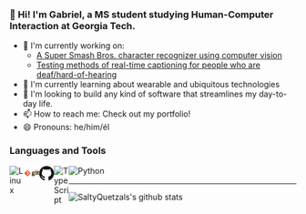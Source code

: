 ### 👋 Hi! I'm Gabriel, a MS student studying Human-Computer Interaction at Georgia Tech.

- 🔭 I'm currently working on:
  - [A Super Smash Bros. character recognizer using computer vision](https://github.com/Forward-Aerial)
  - [Testing methods of real-time captioning for people who are deaf/hard-of-hearing](https://gabrielbrita.in/projects/muc-cog.html)
- 🌱 I'm currently learning about wearable and ubiquitous technologies
- 👯 I'm looking to build any kind of software that streamlines my day-to-day life.
- 📫 How to reach me: Check out my portfolio!
- 😄 Pronouns: he/him/él

### Languages and Tools

[<img align="left" alt="Linux" width="26px" src="https://upload.wikimedia.org/wikipedia/commons/thumb/3/35/Tux.svg/150px-Tux.svg.png" />]()
[<img align="left" alt="Git" width="26px" src="https://raw.githubusercontent.com/github/explore/80688e429a7d4ef2fca1e82350fe8e3517d3494d/topics/git/git.png" />]()
[<img align="left" alt="GitHub" width="26px" src="https://raw.githubusercontent.com/github/explore/78df643247d429f6cc873026c0622819ad797942/topics/github/github.png" />]()
[<img align="left" alt="TypeScript" width="26px" src="https://upload.wikimedia.org/wikipedia/commons/thumb/4/4c/Typescript_logo_2020.svg/800px-Typescript_logo_2020.svg.png" />]()
[<img align="left" alt="Python" width="104px" src="https://upload.wikimedia.org/wikipedia/commons/thumb/f/f8/Python_logo_and_wordmark.svg/1920px-Python_logo_and_wordmark.svg.png" />]()
<br />

---
![SaltyQuetzals's github stats](https://github-readme-stats.vercel.app/api?username=SaltyQuetzals&count_private=true&show_icons=true)

